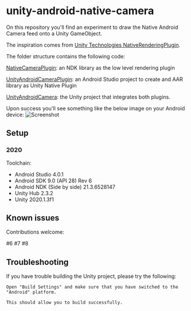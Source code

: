 # unity-android-native-camera

On this repository you'll find an experiment to draw the Native Android Camera feed onto a Unity GameObject.

The inspiration comes from [Unity Technologies NativeRenderingPlugin](https://github.com/Unity-Technologies/NativeRenderingPlugin).

The folder structure contains the following code:

[NativeCameraPlugin](NativeCameraPlugin): an NDK library as the low level rendering plugin

[UnityAndroidCameraPlugin](UnityAndroidCameraPlugin): an Android Studio project to create and AAR library as Unity Native Plugin

[UnityAndroidCamera](UnityAndroidCamera): the Unity project that integrates both plugins.

Upon success you'll see something like the below image on your Android device:
![Screenshot](screen.png)

## Setup

### 2020
Toolchain:
* Android Studio 4.0.1
* Android SDK 9.0 (API 28) Rev 6
* Android NDK (Side by side) 21.3.6528147
* Unity Hub 2.3.2
* Unity 2020.1.3f1

## Known issues

Contributions welcome:

#6
#7
#8

## Troubleshooting

If you have trouble building the Unity project, please try the following:
```
Open "Build Settings" and make sure that you have switched to the "Android" platform.

This should allow you to build successfully.
```
